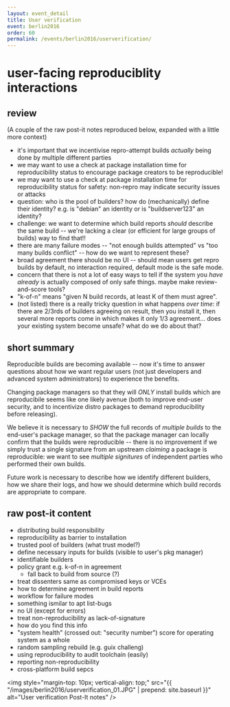 ```yaml
---
layout: event_detail
title: User verification
event: berlin2016
order: 60
permalink: /events/berlin2016/userverification/
---
```


user-facing reproduciblity interactions
=======================================



review
------

(A couple of the raw post-it notes reproduced below, expanded with a little more context)

- it's important that we incentivise repro-attempt builds *actually* being done by multiple different parties
- we may want to use a check at package installation time for reproducibility status to encourage package creators to be reproducible!
- we may want to use a check at package installation time for reproducibility status for safety: non-repro may indicate security issues or attacks
- question: who is the pool of builders?  how do (mechanically) define their identity?  e.g. is "debian" an identity or is "buildserver123" an identity?
- challenge: we want to determine which build reports *should* describe the same build -- we're lacking a clear (or efficient for large groups of builds) way to find that!!
- there are many failure modes -- "not enough builds attempted" vs "too many builds conflict" -- how do we want to represent these?
- broad agreement there should be no UI -- should mean users get repro builds by default, no interaction required, default mode is the safe mode.
- concern that there is not a lot of easy ways to tell if the system you *have already* is actually composed of only safe things.  maybe make review-and-score tools?
- "k-of-n" means "given N build records, at least K of them must agree".
- (not listed) there is a really tricky question in what happens *over time*: if there are 2/3rds of builders agreeing on result, then you install it, then several more reports come in which makes it only 1/3 agreement... does your existing system become unsafe? what do we do about that?


short summary
-------------

Reproducible builds are becoming available -- now it's time to answer questions about how we want regular users (not just developers and advanced system administrators) to experience the benefits.

Changing package managers so that they will *ONLY* install builds which are reproducibile seems like one likely avenue (both to improve end-user security, and to incentivize distro packages to demand reproducibility before releasing).

We believe it is necessary to *SHOW* the full records of *multiple builds* to the end-user's package manager, so that the package manager can locally confirm that the builds were reproducible -- there is no improvement if we simply trust a single signature from an upstream *claiming* a package is reproducible: we want to see *multiple signitures* of independent parties who performed their own builds.

Future work is necessary to describe how we identify different builders, how we share their logs, and how we should determine which build records are appropriate to compare.

raw post-it content
-------------------

- distributing build responsibility
- reproducibility as barrier to installation
- trusted pool of builders (what trust model?)
- define necessary inputs for builds (visible to user's pkg manager)
- identifiable builders
- policy grant e.g. k-of-n in agreement
  - fall back to build from source (?)
- treat dissenters same as compromised keys or VCEs
- how to determine agreement in build reports
- workflow for failure modes
- something ismilar to apt list-bugs
- no UI (except for errors)
- treat non-reproducibility as lack-of-signature
- how do you find this info
- "system health" (crossed out: "security number") score for operating system as a whole
- random sampling rebuild (e.g. guix challeng)
- using reproducibility to audit toolchain (easily)
- reporting non-reproducibility
- cross-platform build sepcs

<img style="margin-top: 10px; vertical-align: top;" src="{{ "/images/berlin2016/userverification_01.JPG" | prepend: site.baseurl }}" alt="User verification Post-It notes" />

